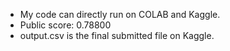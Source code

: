 * My code can directly run on COLAB and Kaggle.
* Public score: 0.78800
* output.csv is the final submitted file on Kaggle.
